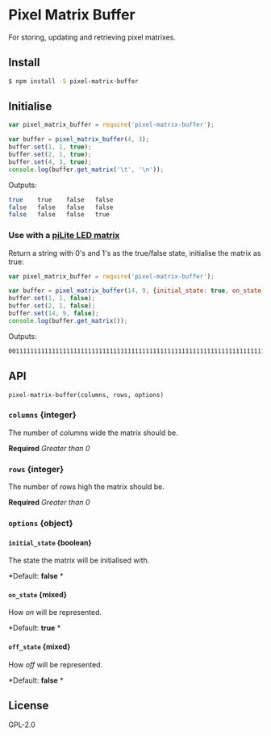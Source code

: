 # Pixel Matrix Buffer

For storing, updating and retrieving pixel matrixes.

## Install
```bash
$ npm install -S pixel-matrix-buffer
```

## Initialise
```js
var pixel_matrix_buffer = require('pixel-matrix-buffer');

var buffer = pixel_matrix_buffer(4, 3);
buffer.set(1, 1, true);
buffer.set(2, 1, true);
buffer.set(4, 3, true);
console.log(buffer.get_matrix('\t', '\n'));
```

Outputs:
```bash
true    true    false   false
false   false   false   false
false   false   false   true
```

### Use with a [piLite LED matrix](http://openmicros.org/index.php/articles/94-ciseco-product-documentation/raspberry-pi/280-b040-pi-lite-beginners-guide)
Return a string with 0's and 1's as the true/false state, initialise the matrix as true:
```js
var pixel_matrix_buffer = require('pixel-matrix-buffer');

var buffer = pixel_matrix_buffer(14, 9, {initial_state: true, on_state: 1, off_state: 0});
buffer.set(1, 1, false);
buffer.set(2, 1, false);
buffer.set(14, 9, false);
console.log(buffer.get_matrix());
```

Outputs:
```bash
001111111111111111111111111111111111111111111111111111111111111111111111111111111111111111111111111111111111111111111111111110
```

## API
`pixel-matrix-buffer(columns, rows, options)`
### `columns` {integer}
The number of columns wide the matrix should be.

**Required** *Greater than 0*

### `rows` {integer}
The number of rows high the matrix should be.

**Required** *Greater than 0*

### `options` {object}
#### `initial_state` {boolean}
The state the matrix will be initialised with.

*Default: **false** *

#### `on_state` {mixed}
How *on* will be represented.

*Default: **true** *

#### `off_state` {mixed}
How *off* will be represented.

*Default: **false** *


## License

GPL-2.0